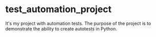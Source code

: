 # test_automation_project
It's my project with automation tests. The purpose of the project is to demonstrate the ability to create autotests in Python.
